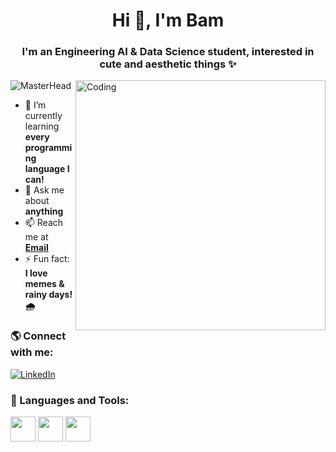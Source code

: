 <h1 align="center">Hi 👋, I'm Bam</h1>
<h3 align="center">I'm an Engineering AI & Data Science student, interested in cute and aesthetic things ✨</h3>

<img align="right" alt="Coding" width="400" src="https://i.pinimg.com/originals/fc/f9/8c/fcf98ccc44abe2370e68e1892b562275.gif">

![MasterHead](https://i.pinimg.com/736x/38/83/8d/38838d2369fe10f9e3f03e92bde4883c.jpg)

- 🌱 I’m currently learning **every programming language I can!**
- 💬 Ask me about **anything**
- 📫 Reach me at **[Email](mailto:chonlatorn173@gmail.com)**
- ⚡ Fun fact: **I love memes & rainy days! 🌧️**

### 🌎 Connect with me:
[![LinkedIn](https://img.shields.io/badge/LinkedIn-Profile-blue)](https://linkedin.com/in/USERNAME)

### 🚀 Languages and Tools:
<p align="left">
  <img src="https://cdn.worldvectorlogo.com/logos/python-5.svg" width="40">
  <img src="https://www.vectorlogo.zone/logos/javascript/javascript-icon.svg" width="40">
  <img src="https://cdn.worldvectorlogo.com/logos/react-2.svg" width="40">
</p>
